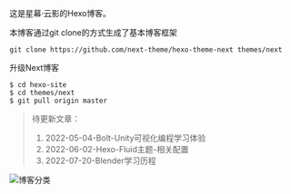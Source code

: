 这是星幕·云影的Hexo博客。

本博客通过git clone的方式生成了基本博客框架

```
git clone https://github.com/next-theme/hexo-theme-next themes/next
```

升级Next博客

```
$ cd hexo-site
$ cd themes/next
$ git pull origin master
```

> 待更新文章：
>
> 1. 2022-05-04-Bolt-Unity可视化编程学习体验
> 1. 2022-06-02-Hexo-Fluid主题-相关配置
> 1. 2022-07-20-Blender学习历程

![博客分类](https://picgo-yunying61.oss-cn-guangzhou.aliyuncs.com/picgo_app/Hexo%E5%8D%9A%E5%AE%A2%E5%88%86%E7%B1%BB.png)
